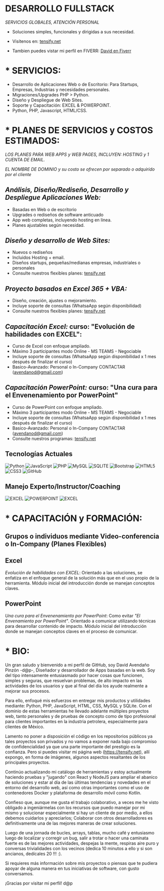 # DESARROLLO FULLSTACK
*SERVICIOS GLOBALES, ATENCIÓN PERSONAL*
- Soluciones simples, funcionales y dirigidas a sus necesidad.
- Visítenos en: [tensify.net](https://tensify.net/)

- Tambien puedes vistar mi perfil en FIVERR: [David en Fiverr](https://es.fiverr.com/avendanod)
 
#  * SERVICIOS:
 - Desarrollo de Aplicaciones Web o de Escritorio: Para Startups, Empresas, Industrias y necesidades personales.
 - Migraciones/Upgrades PHP > Python.
 - Diseño y Despliegue de Web Sites.
 - Soporte y Capacitación: EXCEL & POWERPOINT.
 - Python, PHP, Javascript, HTML/CSS.

#  * PLANES DE SERVICIOS y COSTOS ESTIMADOS:
 *_LOS PLANES PARA WEB APPS y WEB PAGES, INCLUYEN: HOSTING y 1 CUENTA DE EMAIL._*
 
 *_EL NOMBRE DE DOMINIO y su costo se ofrecen por separado o adquirido por el cliente_*
   
 ## *Análisis, Diseño/Rediseño, Desarrollo y Despliegue Aplicaciones Web:*
  - Basadas en Web o de escritorio
  - Upgrades o rediseños de software anticuado
  - App web completas, incluyendo hosting en linea.
  - Planes ajustables según necesidad.
    
 ## *Diseño y desarrollo de Web Sites:*
  - Nuevos o rediseños
  - Incluidos Hosting + email.
  - Diseños startups, pequeñas/medianas empresas, industriales o personales
  - Consulte nuestros flexibles planes: [tensify.net]([https://tensify.net/](https://tensify.net/services?code=SER0001&name=Aplicaciones&icon=fas+fa-laptop))
    
 ## *Proyecto basados en Excel 365 + VBA:*
  - Diseño, creación, ajustes o mejoramiento.
  - Incluye soporte de consultas (WhatsaApp según disponibilidad)
  - Consulte nuestros flexibles planes: [tensify.net]([https://tensify.net/](https://tensify.net/services?code=SER0004&name=Capacitación&icon=fas+fa-chalkboard-teacher))
       
 ## *Capacitación Excel:* curso: "Evolución de habilidades con EXCEL":
  - Curso de Excel con enfoque ampliado.
  - Máximo 3 participantes modo Online - MS TEAMS - Negociable
  - Incluye soporte de consultas (WhatsaApp según disponibilidad x 1 mes después de finalizar el curso) 
  - Basico-Avanzado: Personal o In-Company CONTACTAR (avendanod@gmail.com)
 ## *Capacitación PowerPoint:* curso: "Una cura para el Envenenamiento por PowerPoint"
  - Curso de PowerPoint con enfoque ampliado.
  - Máximo 3 participantes modo Online - MS TEAMS - Negociable
  - Incluye soporte de consultas (WhatsaApp según disponibilidad x 1 mes después de finalizar el curso) 
  - Basico-Avanzado: Personal o In-Company CONTACTAR (avendanod@gmail.com)
  - Consulte nuestros programas: [tensify.net]([https://tensify.net/](https://tensify.net/services?code=SER0004&name=Capacitación&icon=fas+fa-chalkboard-teacher))
    
## Tecnologías Actuales
![Python](https://img.shields.io/badge/Python-14354C?style=for-the-badge&logo=python&logoColor=white)
![JavaScript](https://img.shields.io/badge/JavaScript-F7DF1E?style=for-the-badge&logo=javascript&logoColor=black)
![PHP](https://img.shields.io/badge/PHP-777BB4?style=for-the-badge&logo=php&logoColor=white)
![MySQL](https://img.shields.io/badge/MySQL-00000F?style=for-the-badge&logo=mysql&logoColor=white)
![SQLITE](https://img.shields.io/badge/SQLite-07405E?style=for-the-badge&logo=sqlite&logoColor=white)
![Bootstrap](https://img.shields.io/badge/Bootstrap-563D7C?style=for-the-badge&logo=bootstrap&logoColor=white)
![HTML5](https://img.shields.io/badge/HTML5-E34F26?style=for-the-badge&logo=html5&logoColor=white)
![CSS3](https://img.shields.io/badge/CSS3-1572B6?style=for-the-badge&logo=css3&logoColor=white)
![GitHub](https://img.shields.io/badge/GitHub-100000?style=for-the-badge&logo=github&logoColor=white)

## Manejo Experto/Instructor/Coaching
![EXCEL](https://img.shields.io/badge/Microsoft_Excel-217346?style=for-the-badge&logo=microsoft-excel&logoColor=white)
![POWERPOINT](https://img.shields.io/badge/Microsoft_PowerPoint-B7472A?style=for-the-badge&logo=microsoft-powerpoint&logoColor=white)
![EXCEL](https://img.shields.io/badge/Microsoft_Office-D83B01?style=for-the-badge&logo=microsoft-office&logoColor=white)

# * CAPACITACIÓN y FORMACIÓN:
##  Grupos o individuos mediante Video-conferencia o In-Company (Planes Flexibles)

## Excel 
*Evolución de habilidades con EXCEL*:
Orientado a las soluciones, se enfatiza en el enfoque general de la solución más que en el uso propio de la herramienta. Módulo inicial del introducción donde se manejan conceptos claves.

## PowerPoint
*Una cura para el Envenenamiento por PowerPoint*:
Como evitar _"El Envenamiento por PowerPoint"_. Orientado a comunicar utilizando técnicas para desarrollar contenido de impacto. Módulo inicial del introducción donde se manejan conceptos claves en el proceso de comunicar.

# * BIO:
Un gran saludo y bienvenido a mi perfil de GitHub, soy David Avendaño Pinzón -d@p-, Diseñador y desarrollador de Apps basadas en la web. Soy del tipo intensamente entusiasmado por hacer cosas que funcionen, simples y seguras, que resuelvan problemas, de alto impacto en las actividades de los usuarios y que al final del día los ayude realmente a mejorar sus procesos. 

Para ello, enfoqué mis esfuerzos en entregar mis productos y utilidades mediante: Python, PHP, JavaScript, HTML, CSS, MySQL y SQLite. Con el dominio de estas herramientas he llevado adelante múltiples proyectos web, tanto personales y de pruebas de concepto como de tipo profesional para clientes importantes en la industria petrolera, especialmente para clientes de México.

Lamento no poner a disposición el código en los repositorios públicos ya tales proyectos son privados y no vamos a exponer nada bajo compromiso de confidencialidad ya que una parte importante del prestigio es la confianza.
Pero si puedes visitar mi página web (https://tensify.net), allí expongo, en forma de imágenes, algunos aspectos resaltantes de los principales proyectos.

Continúo actualizando mi catálogo de herramientas y estoy actualmente haciendo pruebas y "jugando" con React y NodeJS para ampliar el abanico de soluciones y estar al día de las últimas tendencias y novedades en el entorno del desarrollo web, así como otras importantes como el uso de contenedores Docker y plataforma de desarrollo móvil como Kotlin.

Confieso que, aunque me gusta el trabajo colaborativo, a veces me he visto obligado a ingeniármelas con los recursos que puedo manejar por mi mismo y solucionar especialmente si hay un cliente de por medio, a ellos debemos cuidarlos y apreciarlos; Colaborar con otros desarrolladores es definitivamente una de las mejores maneras de crear soluciones.

Luego de una jornada de bucles, arrays, tablas, mucho café y entusiasmo luego de localizar y corregir un bug, salir a trotar o hacer una caminata fuerte es de las mejores actividades, despejas la mente, respiras aire puro y conversas trivialidades con los vecinos (dedica 10 minutos a ello y si son ancianos, dedícales 20 !!! :).

Si requieres más información sobre mis proyectos o piensas que te pudiera apoyar de alguna manera en tus iniciativas de software, con gusto conversamos.

¡Gracias por visitar mi perfil!
d@p
